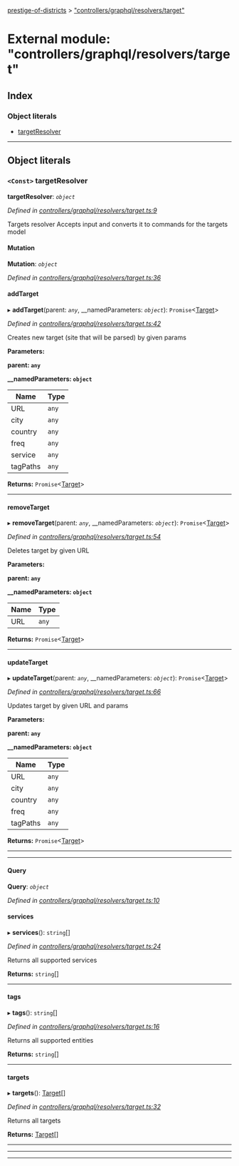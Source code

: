 [prestige-of-districts](../README.md) > ["controllers/graphql/resolvers/target"](../modules/_controllers_graphql_resolvers_target_.md)

# External module: "controllers/graphql/resolvers/target"

## Index

### Object literals

* [targetResolver](_controllers_graphql_resolvers_target_.md#targetresolver)

---

## Object literals

<a id="targetresolver"></a>

### `<Const>` targetResolver

**targetResolver**: *`object`*

*Defined in [controllers/graphql/resolvers/target.ts:9](https://github.com/YarosJ/prestige-of-districts/blob/a1ae45e/controllers/graphql/resolvers/target.ts#L9)*

Targets resolver Accepts input and converts it to commands for the targets model

<a id="targetresolver.mutation"></a>

####  Mutation

**Mutation**: *`object`*

*Defined in [controllers/graphql/resolvers/target.ts:36](https://github.com/YarosJ/prestige-of-districts/blob/a1ae45e/controllers/graphql/resolvers/target.ts#L36)*

<a id="targetresolver.mutation.addtarget"></a>

####  addTarget

▸ **addTarget**(parent: *`any`*, __namedParameters: *`object`*): `Promise`<[Target](../classes/_models_target_.target.md)>

*Defined in [controllers/graphql/resolvers/target.ts:42](https://github.com/YarosJ/prestige-of-districts/blob/a1ae45e/controllers/graphql/resolvers/target.ts#L42)*

Creates new target (site that will be parsed) by given params

**Parameters:**

**parent: `any`**

**__namedParameters: `object`**

| Name | Type |
| ------ | ------ |
| URL | `any` |
| city | `any` |
| country | `any` |
| freq | `any` |
| service | `any` |
| tagPaths | `any` |

**Returns:** `Promise`<[Target](../classes/_models_target_.target.md)>

___
<a id="targetresolver.mutation.removetarget"></a>

####  removeTarget

▸ **removeTarget**(parent: *`any`*, __namedParameters: *`object`*): `Promise`<[Target](../classes/_models_target_.target.md)>

*Defined in [controllers/graphql/resolvers/target.ts:54](https://github.com/YarosJ/prestige-of-districts/blob/a1ae45e/controllers/graphql/resolvers/target.ts#L54)*

Deletes target by given URL

**Parameters:**

**parent: `any`**

**__namedParameters: `object`**

| Name | Type |
| ------ | ------ |
| URL | `any` |

**Returns:** `Promise`<[Target](../classes/_models_target_.target.md)>

___
<a id="targetresolver.mutation.updatetarget"></a>

####  updateTarget

▸ **updateTarget**(parent: *`any`*, __namedParameters: *`object`*): `Promise`<[Target](../classes/_models_target_.target.md)>

*Defined in [controllers/graphql/resolvers/target.ts:66](https://github.com/YarosJ/prestige-of-districts/blob/a1ae45e/controllers/graphql/resolvers/target.ts#L66)*

Updates target by given URL and params

**Parameters:**

**parent: `any`**

**__namedParameters: `object`**

| Name | Type |
| ------ | ------ |
| URL | `any` |
| city | `any` |
| country | `any` |
| freq | `any` |
| tagPaths | `any` |

**Returns:** `Promise`<[Target](../classes/_models_target_.target.md)>

___

___
<a id="targetresolver.query"></a>

####  Query

**Query**: *`object`*

*Defined in [controllers/graphql/resolvers/target.ts:10](https://github.com/YarosJ/prestige-of-districts/blob/a1ae45e/controllers/graphql/resolvers/target.ts#L10)*

<a id="targetresolver.query.services"></a>

####  services

▸ **services**(): `string`[]

*Defined in [controllers/graphql/resolvers/target.ts:24](https://github.com/YarosJ/prestige-of-districts/blob/a1ae45e/controllers/graphql/resolvers/target.ts#L24)*

Returns all supported services

**Returns:** `string`[]

___
<a id="targetresolver.query.tags"></a>

####  tags

▸ **tags**(): `string`[]

*Defined in [controllers/graphql/resolvers/target.ts:16](https://github.com/YarosJ/prestige-of-districts/blob/a1ae45e/controllers/graphql/resolvers/target.ts#L16)*

Returns all supported entities

**Returns:** `string`[]

___
<a id="targetresolver.query.targets"></a>

####  targets

▸ **targets**(): [Target](../classes/_models_target_.target.md)[]

*Defined in [controllers/graphql/resolvers/target.ts:32](https://github.com/YarosJ/prestige-of-districts/blob/a1ae45e/controllers/graphql/resolvers/target.ts#L32)*

Returns all targets

**Returns:** [Target](../classes/_models_target_.target.md)[]

___

___

___

